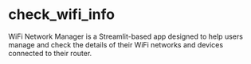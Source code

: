 # check_wifi_info
WiFi Network Manager is a Streamlit-based app designed to help users manage and check the details of their WiFi networks and devices connected to their router. 
